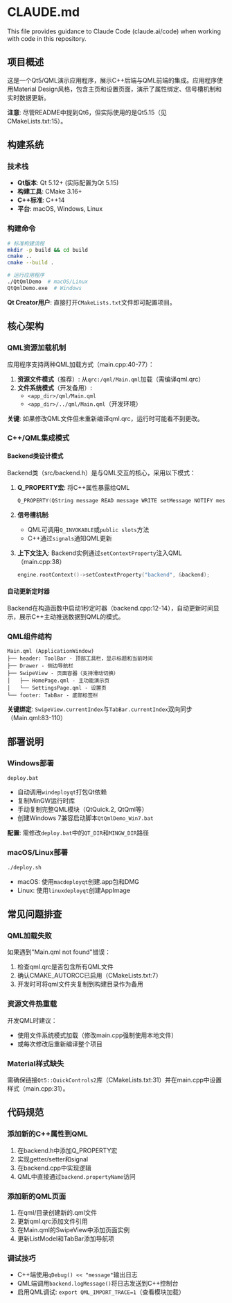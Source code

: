 # CLAUDE.md

This file provides guidance to Claude Code (claude.ai/code) when working with code in this repository.

## 项目概述

这是一个Qt5/QML演示应用程序，展示C++后端与QML前端的集成。应用程序使用Material Design风格，包含主页和设置页面，演示了属性绑定、信号槽机制和实时数据更新。

**注意**: 尽管README中提到Qt6，但实际使用的是Qt5.15（见CMakeLists.txt:15）。

## 构建系统

### 技术栈
- **Qt版本**: Qt 5.12+ (实际配置为Qt 5.15)
- **构建工具**: CMake 3.16+
- **C++标准**: C++14
- **平台**: macOS, Windows, Linux

### 构建命令

```bash
# 标准构建流程
mkdir -p build && cd build
cmake ..
cmake --build .

# 运行应用程序
./QtQmlDemo  # macOS/Linux
QtQmlDemo.exe  # Windows
```

**Qt Creator用户**: 直接打开`CMakeLists.txt`文件即可配置项目。

## 核心架构

### QML资源加载机制

应用程序支持两种QML加载方式（main.cpp:40-77）：

1. **资源文件模式**（推荐）: 从`qrc:/qml/Main.qml`加载（需编译qml.qrc）
2. **文件系统模式**（开发备用）:
   - `<app_dir>/qml/Main.qml`
   - `<app_dir>/../qml/Main.qml`（开发环境）

**关键**: 如果修改QML文件但未重新编译qml.qrc，运行时可能看不到更改。

### C++/QML集成模式

#### Backend类设计模式
Backend类（src/backend.h）是与QML交互的核心，采用以下模式：

1. **Q_PROPERTY宏**: 将C++属性暴露给QML
   ```cpp
   Q_PROPERTY(QString message READ message WRITE setMessage NOTIFY messageChanged)
   ```

2. **信号槽机制**:
   - QML可调用`Q_INVOKABLE`或`public slots`方法
   - C++通过`signals`通知QML更新

3. **上下文注入**: Backend实例通过`setContextProperty`注入QML（main.cpp:38）
   ```cpp
   engine.rootContext()->setContextProperty("backend", &backend);
   ```

#### 自动更新定时器
Backend在构造函数中启动1秒定时器（backend.cpp:12-14），自动更新时间显示，展示C++主动推送数据到QML的模式。

### QML组件结构

```
Main.qml (ApplicationWindow)
├── header: ToolBar - 顶部工具栏，显示标题和当前时间
├── Drawer - 侧边导航栏
├── SwipeView - 页面容器（支持滑动切换）
│   ├── HomePage.qml - 主功能演示页
│   └── SettingsPage.qml - 设置页
└── footer: TabBar - 底部标签栏
```

**关键绑定**: `SwipeView.currentIndex`与`TabBar.currentIndex`双向同步（Main.qml:83-110）

## 部署说明

### Windows部署
```bash
deploy.bat
```
- 自动调用`windeployqt`打包Qt依赖
- 复制MinGW运行时库
- 手动复制完整QML模块（QtQuick.2, QtQml等）
- 创建Windows 7兼容启动脚本`QtQmlDemo_Win7.bat`

**配置**: 需修改`deploy.bat`中的`QT_DIR`和`MINGW_DIR`路径

### macOS/Linux部署
```bash
./deploy.sh
```
- macOS: 使用`macdeployqt`创建.app包和DMG
- Linux: 使用`linuxdeployqt`创建AppImage

## 常见问题排查

### QML加载失败
如果遇到"Main.qml not found"错误：
1. 检查qml.qrc是否包含所有QML文件
2. 确认CMAKE_AUTORCC已启用（CMakeLists.txt:7）
3. 开发时可将qml文件夹复制到构建目录作为备用

### 资源文件热重载
开发QML时建议：
- 使用文件系统模式加载（修改main.cpp强制使用本地文件）
- 或每次修改后重新编译整个项目

### Material样式缺失
需确保链接`Qt5::QuickControls2`库（CMakeLists.txt:31）并在main.cpp中设置样式（main.cpp:31）。

## 代码规范

### 添加新的C++属性到QML
1. 在backend.h中添加Q_PROPERTY宏
2. 实现getter/setter和signal
3. 在backend.cpp中实现逻辑
4. QML中直接通过`backend.propertyName`访问

### 添加新的QML页面
1. 在qml/目录创建新的.qml文件
2. 更新qml.qrc添加文件引用
3. 在Main.qml的SwipeView中添加页面实例
4. 更新ListModel和TabBar添加导航项

### 调试技巧
- C++端使用`qDebug() << "message"`输出日志
- QML端调用`backend.logMessage()`将日志发送到C++控制台
- 启用QML调试: `export QML_IMPORT_TRACE=1`（查看模块加载）
